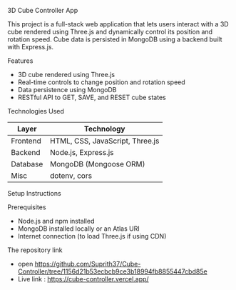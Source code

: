 3D Cube Controller App

This project is a full-stack web application that lets users interact with a 3D cube rendered using Three.js and dynamically control its position and rotation speed. Cube data is persisted in MongoDB using a backend built with Express.js.


Features

- 3D cube rendered using Three.js
- Real-time controls to change position and rotation speed
- Data persistence using MongoDB
- RESTful API to GET, SAVE, and RESET cube states


Technologies Used

| Layer        | Technology             |
|--------------|------------------------|
| Frontend     | HTML, CSS, JavaScript, Three.js |
| Backend      | Node.js, Express.js    |
| Database     | MongoDB (Mongoose ORM) |
| Misc         | dotenv, cors           |


Setup Instructions

Prerequisites

- Node.js and npm installed
- MongoDB installed locally or an Atlas URI
- Internet connection (to load Three.js if using CDN)

The repository link

- open https://github.com/Suprith37/Cube-Controller/tree/1156d21b53ecbcb9ce3b18994fb8855447cbd85e
- Live link : https://cube-controller.vercel.app/
  



